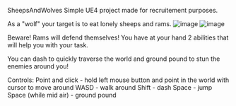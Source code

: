 SheepsAndWolves
Simple UE4 project made for recruitement purposes.

As a "wolf" your target is to eat lonely sheeps and rams.
![image](https://user-images.githubusercontent.com/2963215/121759333-7e697100-cb25-11eb-875e-5321ff7c86df.png)
![image](https://user-images.githubusercontent.com/2963215/121759319-6691ed00-cb25-11eb-9212-93e73ef7122a.png)

Beware! Rams will defend themselves!
You have at your hand 2 abilities that will help you with your task.

You can dash to quickly traverse the world and ground pound to stun the enemies around you!

Controls:
Point and click - hold left mouse button and point in the world with cursor to move around
WASD - walk around
Shift - dash
Space - jump
Space (while mid air) - ground pound
